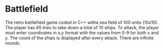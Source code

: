# Battlefield
The retro battlefield game coded in C++ witha sea field of 100 units (10x10).
The player has 65 tries to take down a total of 10 ships. To attack, the player must enter coordinates in x,y format with the values from 0-9 for both x and y.
The count of the ships is displayed after every attack.
There are infinite rounds.
